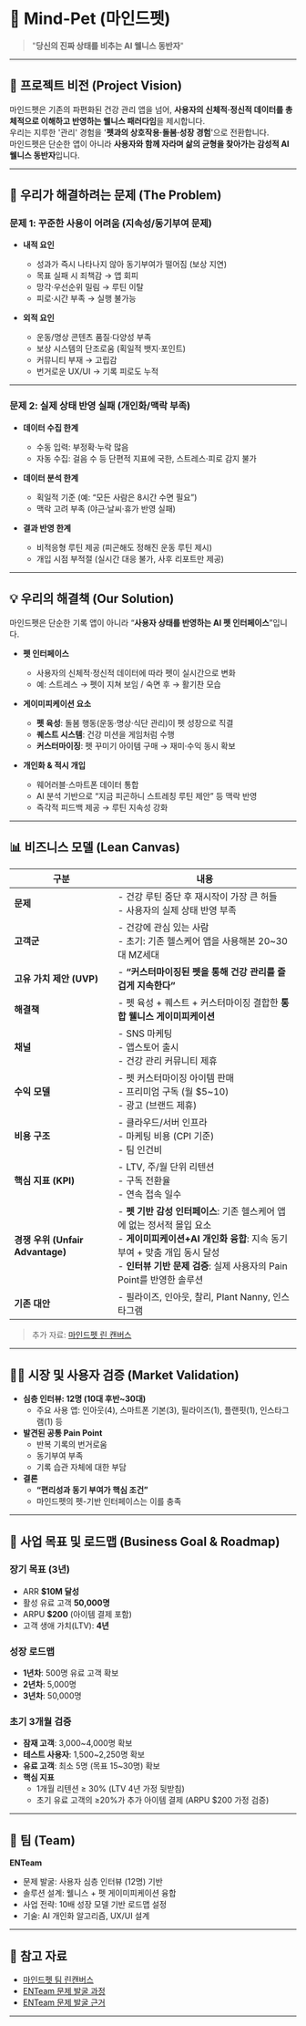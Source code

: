 # 🐾 Mind-Pet (마인드펫)
> "**당신의 진짜 상태를 비추는 AI 웰니스 동반자**"

---

## 📌 프로젝트 비전 (Project Vision)
마인드펫은 기존의 파편화된 건강 관리 앱을 넘어, **사용자의 신체적·정신적 데이터를 총체적으로 이해하고 반영하는 웰니스 패러다임**을 제시합니다.  
우리는 지루한 '관리' 경험을 '**펫과의 상호작용·돌봄·성장 경험**'으로 전환합니다.  
마인드펫은 단순한 앱이 아니라 **사용자와 함께 자라며 삶의 균형을 찾아가는 감성적 AI 웰니스 동반자**입니다.

---

## 🚩 우리가 해결하려는 문제 (The Problem)

### 문제 1: 꾸준한 사용이 어려움 (지속성/동기부여 문제)
- **내적 요인**
  - 성과가 즉시 나타나지 않아 동기부여가 떨어짐 (보상 지연)  
  - 목표 실패 시 죄책감 → 앱 회피  
  - 망각·우선순위 밀림 → 루틴 이탈  
  - 피로·시간 부족 → 실행 불가능

- **외적 요인**
  - 운동/명상 콘텐츠 품질·다양성 부족  
  - 보상 시스템의 단조로움 (획일적 뱃지·포인트)  
  - 커뮤니티 부재 → 고립감  
  - 번거로운 UX/UI → 기록 피로도 누적

---

### 문제 2: 실제 상태 반영 실패 (개인화/맥락 부족)
- **데이터 수집 한계**
  - 수동 입력: 부정확·누락 많음  
  - 자동 수집: 걸음 수 등 단편적 지표에 국한, 스트레스·피로 감지 불가

- **데이터 분석 한계**
  - 획일적 기준 (예: “모든 사람은 8시간 수면 필요”)  
  - 맥락 고려 부족 (야근·날씨·휴가 반영 실패)

- **결과 반영 한계**
  - 비적응형 루틴 제공 (피곤해도 정해진 운동 루틴 제시)  
  - 개입 시점 부적절 (실시간 대응 불가, 사후 리포트만 제공)

---

## 💡 우리의 해결책 (Our Solution)
마인드펫은 단순한 기록 앱이 아니라 “**사용자 상태를 반영하는 AI 펫 인터페이스**”입니다.  

- **펫 인터페이스**  
  - 사용자의 신체적·정신적 데이터에 따라 펫이 실시간으로 변화  
  - 예: 스트레스 → 펫이 지쳐 보임 / 숙면 후 → 활기찬 모습  

- **게이미피케이션 요소**  
  - **펫 육성**: 돌봄 행동(운동·명상·식단 관리)이 펫 성장으로 직결  
  - **퀘스트 시스템**: 건강 미션을 게임처럼 수행  
  - **커스터마이징**: 펫 꾸미기 아이템 구매 → 재미·수익 동시 확보

- **개인화 & 적시 개입**
  - 웨어러블·스마트폰 데이터 통합  
  - AI 분석 기반으로 “지금 피곤하니 스트레칭 루틴 제안” 등 맥락 반영  
  - 즉각적 피드백 제공 → 루틴 지속성 강화

---

## 📊 비즈니스 모델 (Lean Canvas)

| 구분 | 내용 |
|------|------|
| **문제** | - 건강 루틴 중단 후 재시작이 가장 큰 허들<br>- 사용자의 실제 상태 반영 부족 |
| **고객군** | - 건강에 관심 있는 사람<br>- 초기: 기존 헬스케어 앱을 사용해본 20~30대 MZ세대 |
| **고유 가치 제안 (UVP)** | - **“커스터마이징된 펫을 통해 건강 관리를 즐겁게 지속한다”** |
| **해결책** | - 펫 육성 + 퀘스트 + 커스터마이징 결합한 **통합 웰니스 게이미피케이션** |
| **채널** | - SNS 마케팅<br>- 앱스토어 출시<br>- 건강 관리 커뮤니티 제휴 |
| **수익 모델** | - 펫 커스터마이징 아이템 판매<br>- 프리미엄 구독 (월 $5~10)<br>- 광고 (브랜드 제휴) |
| **비용 구조** | - 클라우드/서버 인프라<br>- 마케팅 비용 (CPI 기준)<br>- 팀 인건비 |
| **핵심 지표 (KPI)** | - LTV, 주/월 단위 리텐션<br>- 구독 전환율<br>- 연속 접속 일수 |
| **경쟁 우위 (Unfair Advantage)** | - **펫 기반 감성 인터페이스**: 기존 헬스케어 앱에 없는 정서적 몰입 요소<br>- **게이미피케이션+AI 개인화 융합**: 지속 동기부여 + 맞춤 개입 동시 달성<br>- **인터뷰 기반 문제 검증**: 실제 사용자의 Pain Point를 반영한 솔루션 |
| **기존 대안** | - 필라이즈, 인아웃, 찰리, Plant Nanny, 인스타그램 |

> 추가 자료: [마인드펫 린 캔버스](https://docs.google.com/drawings/d/1xE4lq4_z1nWfYFEsAXTiaNjt_kdJtIsA35M-DuoQXBo/edit?usp=sharing)
---

## 🧑‍💻 시장 및 사용자 검증 (Market Validation)
- **심층 인터뷰: 12명 (10대 후반~30대)**  
  - 주요 사용 앱: 인아웃(4), 스마트폰 기본(3), 필라이즈(1), 플랜핏(1), 인스타그램(1) 등  
- **발견된 공통 Pain Point**  
  - 반복 기록의 번거로움  
  - 동기부여 부족  
  - 기록 습관 자체에 대한 부담  
- **결론**  
  - **“편리성과 동기 부여가 핵심 조건”**  
  - 마인드펫의 펫-기반 인터페이스는 이를 충족

---

## 🎯 사업 목표 및 로드맵 (Business Goal & Roadmap)

### 장기 목표 (3년)
- ARR **$10M 달성**  
- 활성 유료 고객 **50,000명**  
- ARPU **$200** (아이템 결제 포함)  
- 고객 생애 가치(LTV): **4년**

### 성장 로드맵
- **1년차**: 500명 유료 고객 확보  
- **2년차**: 5,000명  
- **3년차**: 50,000명  

### 초기 3개월 검증
- **잠재 고객**: 3,000~4,000명 확보  
- **테스트 사용자**: 1,500~2,250명 확보  
- **유료 고객**: 최소 5명 (목표 15~30명) 확보  
- **핵심 지표**
  - 1개월 리텐션 ≥ 30% (LTV 4년 가정 뒷받침)  
  - 초기 유료 고객의 ≥20%가 추가 아이템 결제 (ARPU $200 가정 검증)

---

## 👥 팀 (Team)
**ENTeam**  
- 문제 발굴: 사용자 심층 인터뷰 (12명) 기반  
- 솔루션 설계: 웰니스 + 펫 게이미피케이션 융합  
- 사업 전략: 10배 성장 모델 기반 로드맵 설정  
- 기술: AI 개인화 알고리즘, UX/UI 설계  

---

## 📂 참고 자료
- [마인드펫 팀 린캔버스](https://docs.google.com/drawings/d/1xE4lq4_z1nWfYFEsAXTiaNjt_kdJtIsA35M-DuoQXBo/edit?usp=sharing)  
- [ENTeam 문제 발굴 과정](https://docs.google.com/document/d/1EJsHEzrLQN4IrvxQy_226ZsLV7aoYtbxdnEvWnJLIa4/edit?usp=sharing)  
- [ENTeam 문제 발굴 근거](https://docs.google.com/document/d/1xanHwoFCcnLFYiTzTkbtyVEFWprTSvGlumu0mst7rSY/edit?usp=sharing)

---
